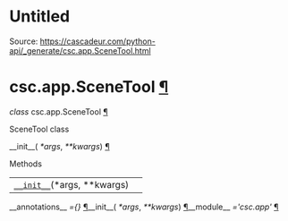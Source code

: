 # Untitled

Source: https://cascadeur.com/python-api/_generate/csc.app.SceneTool.html

# csc.app.SceneTool [¶](https://cascadeur.com/python-api/_generate/csc.app.SceneTool.html\#csc-app-scenetool "Permalink to this heading")

_class_ csc.app.SceneTool [¶](https://cascadeur.com/python-api/_generate/csc.app.SceneTool.html#csc.app.SceneTool "Permalink to this definition")

SceneTool class

\_\_init\_\_( _\*args_, _\*\*kwargs_) [¶](https://cascadeur.com/python-api/_generate/csc.app.SceneTool.html#csc.app.SceneTool.__init__ "Permalink to this definition")

Methods

|     |     |
| --- | --- |
| [`__init__`](https://cascadeur.com/python-api/csc.html#csc.app.SceneTool.__init__ "csc.app.SceneTool.__init__")(\*args, \*\*kwargs) |  |

\_\_annotations\_\_ _={}_ [¶](https://cascadeur.com/python-api/_generate/csc.app.SceneTool.html#csc.app.SceneTool.__annotations__ "Permalink to this definition")\_\_init\_\_( _\*args_, _\*\*kwargs_) [¶](https://cascadeur.com/python-api/_generate/csc.app.SceneTool.html#id0 "Permalink to this definition")\_\_module\_\_ _='csc.app'_ [¶](https://cascadeur.com/python-api/_generate/csc.app.SceneTool.html#csc.app.SceneTool.__module__ "Permalink to this definition")